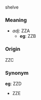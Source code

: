shelve
### Meaning
+ _adj_: ZZA
    + __eg__: ZZB

### Origin

ZZC

### Synonym

__eg__: ZZD

+ ZZE



